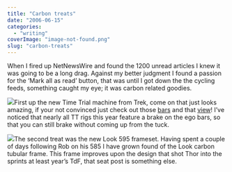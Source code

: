 ```yaml
---
title: "Carbon treats"
date: "2006-06-15"
categories: 
  - "writing"
coverImage: "image-not-found.png"
slug: "carbon-treats"
---
```


When I fired up NetNewsWire and found the 1200 unread articles I knew it was going to be a long drag. Against my better judgment I found a passion for the ‘Mark all as read’ button, that was until I got down the the cycling feeds, something caught my eye; it was carbon related goodies.

[![](/images/167628766_8b2f73b7a9_m.jpg)](http://flickr.com/photos/70011121@N00/167628766 "Trek TTX")First up the new Time Trial machine from Trek, come on that just looks amazing, if your not convinced just check out those [bars](http://static.flickr.com/71/167628835_f80b8c665f.jpg) and that [view](http://static.flickr.com/73/167628803_c35382db19.jpg)! I’ve noticed that nearly all TT rigs this year feature a brake on the ego bars, so that you can still brake without coming up from the tuck.

[![](/images/167572896_a3796c1e27_m.jpg)](http://flickr.com/photos/70011121@N00/167572896 "Look 595")The second treat was the new Look 595 frameset. Having spent a couple of days following Rob on his 585 I have grown found of the Look carbon tubular frame. This frame improves upon the design that shot Thor into the sprints at least year’s TdF, that seat post is something else.
